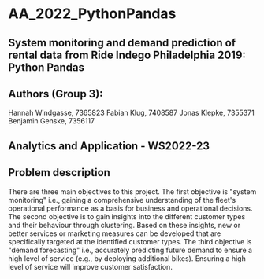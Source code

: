 # AA_2022_PythonPandas

## System monitoring and demand prediction of rental data from Ride Indego Philadelphia 2019: Python Pandas

## Authors (Group 3):

Hannah Windgasse, 7365823
Fabian Klug, 7408587
Jonas Klepke, 7355371
Benjamin Genske, 7356117

## Analytics and Application - WS2022-23

## Problem description

There are three main objectives to this project. The first objective is "system monitoring" i.e., gaining a comprehensive understanding of the fleet's operational performance as a basis for business and operational decisions. The second objective is to gain insights into the different customer types and their behaviour through clustering. Based on these insights, new or better services or marketing measures can be developed that are specifically targeted at the identified customer types. The third objective is "demand forecasting" i.e., accurately predicting future demand to ensure a high level of service (e.g., by deploying additional bikes). Ensuring a high level of service will improve customer satisfaction.

